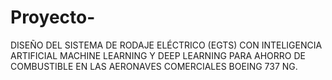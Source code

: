 # Proyecto-
DISEÑO DEL SISTEMA DE RODAJE ELÉCTRICO (EGTS) CON INTELIGENCIA ARTIFICIAL MACHINE LEARNING Y DEEP LEARNING PARA AHORRO DE COMBUSTIBLE EN LAS AERONAVES COMERCIALES BOEING 737 NG.

